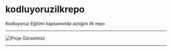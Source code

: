 # kodluyoruzilkrepo
Kodluyoruz Eğitimi kapsamında açtığım ilk repo

***
![Proje Görselimiz](https://codersera.com/blog/wp-content/uploads/2019/07/BLOG-23-L-3.jpg)
***
